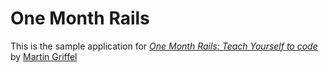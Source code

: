 # One Month Rails

This is the sample application for 
[*One Month Rails:  Teach Yourself to code*](http://onemonthrails.com)
by [Martin Griffel](http://mattangriffel.com)